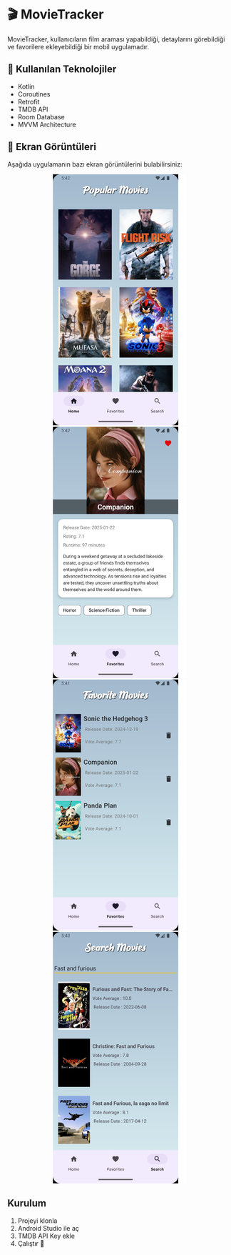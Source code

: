 # 🎬 MovieTracker

MovieTracker, kullanıcıların film araması yapabildiği, detaylarını görebildiği ve favorilere ekleyebildiği bir mobil uygulamadır.

## 🚀 Kullanılan Teknolojiler
- Kotlin
- Coroutines
- Retrofit
- TMDB API
- Room Database
- MVVM Architecture

## 📸 Ekran Görüntüleri  
Aşağıda uygulamanın bazı ekran görüntülerini bulabilirsiniz:

<p align="center">
  <img src="screenshots/home.png" alt="Home Screen" width="300"/>
  <img src="screenshots/detail.png" alt="Detail Screen" width="300"/>
  <img src="screenshots/favorites.png" alt="Favorites Screen" width="300"/>
  <img src="screenshots/search.png" alt="Search Screen" width="300"/>
</p>

## Kurulum
1. Projeyi klonla
2. Android Studio ile aç
3. TMDB API Key ekle
4. Çalıştır 🚀